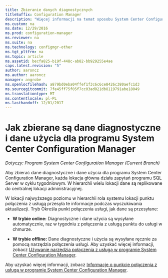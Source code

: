 ```yaml
---
title: Zbieranie danych diagnostycznych
titleSuffix: Configuration Manager
description: "Więcej informacji na temat sposobu System Center Configuration Manager zbiera dane diagnostyczne i dane użycia o sobie samym."
ms.custom: na
ms.date: 12/29/2016
ms.prod: configuration-manager
ms.reviewer: na
ms.suite: na
ms.technology: configmgr-other
ms.tgt_pltfrm: na
ms.topic: article
ms.assetid: becfa825-b19f-448c-ab82-bb929255e4ae
caps.latest.revision: "5"
author: aaroncz
ms.author: aaroncz
manager: angrobe
ms.openlocfilehash: a879bd0eba04ffef1f3c6c6ce8426c380aefc1d3
ms.sourcegitcommit: 7fe45ff75f05f7cc03ad021db8119791abe18049
ms.translationtype: MT
ms.contentlocale: pl-PL
ms.lasthandoff: 12/01/2017
---
```

# <a name="how-diagnostics-and-usage-data-is-collected-by-system-center-configuration-manager"></a>Jak zbierane są dane diagnostyczne i dane użycia dla programu System Center Configuration Manager

*Dotyczy: Program System Center Configuration Manager (Current Branch)*

Aby zbierać dane diagnostyczne i dane użycia dla programu System Center Configuration Manager, każda lokacja główna działa zapytań programu SQL Server w cyklu tygodniowym. W hierarchii wielu lokacji dane są replikowane do centralnej lokacji administracyjnej.  

W lokacji najwyższego poziomu w hierarchii rola systemu lokacji punktu połączenia z usługą przesyła te informacje podczas wyszukiwania aktualizacji. Tryb Określa punkt połączenia usługi, jak dane są przesyłane:  

-   **W trybie online:** Diagnostyczne i dane użycia są wysyłane automatycznie, raz w tygodniu z połączenia z usługą punktu do usługi w chmurze.  

-   **W trybie offline:** Dane diagnostyczne i użycia są wysyłane ręcznie za pomocą narzędzia połączenia usługi. Aby uzyskać więcej informacji, zobacz [Używanie narzędzia połączenia z usługą w programie System Center Configuration Manager](../../../core/servers/manage/use-the-service-connection-tool.md).  

Aby uzyskać więcej informacji, zobacz [Informacje o punkcie połączenia z usługą w programie System Center Configuration Manager](../../../core/servers/deploy/configure/about-the-service-connection-point.md).  
